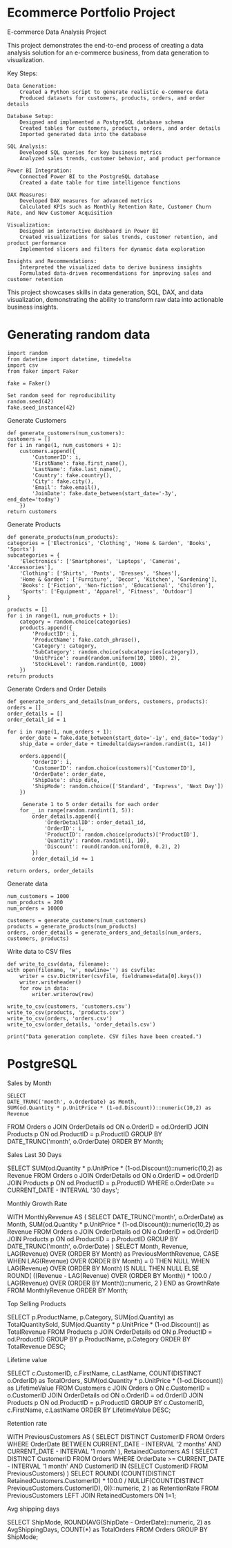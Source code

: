 # Ecommerce Portfolio Project

E-commerce Data Analysis Project

This project demonstrates the end-to-end process of creating a data analysis solution for an e-commerce business, from data generation to visualization.

Key Steps:

    Data Generation:
        Created a Python script to generate realistic e-commerce data
        Produced datasets for customers, products, orders, and order details

    Database Setup:
        Designed and implemented a PostgreSQL database schema
        Created tables for customers, products, orders, and order details
        Imported generated data into the database

    SQL Analysis:
        Developed SQL queries for key business metrics
        Analyzed sales trends, customer behavior, and product performance

    Power BI Integration:
        Connected Power BI to the PostgreSQL database
        Created a date table for time intelligence functions

    DAX Measures:
        Developed DAX measures for advanced metrics
        Calculated KPIs such as Monthly Retention Rate, Customer Churn Rate, and New Customer Acquisition

    Visualization:
        Designed an interactive dashboard in Power BI
        Created visualizations for sales trends, customer retention, and product performance
        Implemented slicers and filters for dynamic data exploration

    Insights and Recommendations:
        Interpreted the visualized data to derive business insights
        Formulated data-driven recommendations for improving sales and customer retention

This project showcases skills in data generation, SQL, DAX, and data visualization, demonstrating the ability to transform raw data into actionable business insights.


# Generating random data

    import random
    from datetime import datetime, timedelta
    import csv
    from faker import Faker

    fake = Faker()

    Set random seed for reproducibility
    random.seed(42)
    fake.seed_instance(42)

Generate Customers

    def generate_customers(num_customers):
    customers = []
    for i in range(1, num_customers + 1):
        customers.append({
            'CustomerID': i,
            'FirstName': fake.first_name(),
            'LastName': fake.last_name(),
            'Country': fake.country(),
            'City': fake.city(),
            'Email': fake.email(),
            'JoinDate': fake.date_between(start_date='-3y', end_date='today')
        })
    return customers

Generate Products

    def generate_products(num_products):
    categories = ['Electronics', 'Clothing', 'Home & Garden', 'Books', 'Sports']
    subcategories = {
        'Electronics': ['Smartphones', 'Laptops', 'Cameras', 'Accessories'],
        'Clothing': ['Shirts', 'Pants', 'Dresses', 'Shoes'],
        'Home & Garden': ['Furniture', 'Decor', 'Kitchen', 'Gardening'],
        'Books': ['Fiction', 'Non-fiction', 'Educational', 'Children'],
        'Sports': ['Equipment', 'Apparel', 'Fitness', 'Outdoor']
    }
    
    products = []
    for i in range(1, num_products + 1):
        category = random.choice(categories)
        products.append({
            'ProductID': i,
            'ProductName': fake.catch_phrase(),
            'Category': category,
            'SubCategory': random.choice(subcategories[category]),
            'UnitPrice': round(random.uniform(10, 1000), 2),
            'StockLevel': random.randint(0, 1000)
        })
    return products

Generate Orders and Order Details

    def generate_orders_and_details(num_orders, customers, products):
    orders = []
    order_details = []
    order_detail_id = 1
    
    for i in range(1, num_orders + 1):
        order_date = fake.date_between(start_date='-1y', end_date='today')
        ship_date = order_date + timedelta(days=random.randint(1, 14))
        
        orders.append({
            'OrderID': i,
            'CustomerID': random.choice(customers)['CustomerID'],
            'OrderDate': order_date,
            'ShipDate': ship_date,
            'ShipMode': random.choice(['Standard', 'Express', 'Next Day'])
        })
        
         Generate 1 to 5 order details for each order
        for _ in range(random.randint(1, 5)):
            order_details.append({
                'OrderDetailID': order_detail_id,
                'OrderID': i,
                'ProductID': random.choice(products)['ProductID'],
                'Quantity': random.randint(1, 10),
                'Discount': round(random.uniform(0, 0.2), 2)
            })
            order_detail_id += 1
    
    return orders, order_details

Generate data

    num_customers = 1000
    num_products = 200
    num_orders = 10000

    customers = generate_customers(num_customers)
    products = generate_products(num_products)
    orders, order_details = generate_orders_and_details(num_orders, customers, products)

Write data to CSV files
 
    def write_to_csv(data, filename):
    with open(filename, 'w', newline='') as csvfile:
        writer = csv.DictWriter(csvfile, fieldnames=data[0].keys())
        writer.writeheader()
        for row in data:
            writer.writerow(row)

    write_to_csv(customers, 'customers.csv')
    write_to_csv(products, 'products.csv')
    write_to_csv(orders, 'orders.csv')
    write_to_csv(order_details, 'order_details.csv')

    print("Data generation complete. CSV files have been created.")


# PostgreSQL

Sales by Month
 
    SELECT 
    DATE_TRUNC('month', o.OrderDate) as Month,
    SUM(od.Quantity * p.UnitPrice * (1-od.Discount))::numeric(10,2) as Revenue
FROM Orders o
JOIN OrderDetails od ON o.OrderID = od.OrderID
JOIN Products p ON od.ProductID = p.ProductID
GROUP BY DATE_TRUNC('month', o.OrderDate)
ORDER BY Month;

Sales Last 30 Days
 
SELECT 
    SUM(od.Quantity * p.UnitPrice * (1-od.Discount))::numeric(10,2) as Revenue
FROM Orders o
JOIN OrderDetails od ON o.OrderID = od.OrderID
JOIN Products p ON od.ProductID = p.ProductID
WHERE o.OrderDate >= CURRENT_DATE - INTERVAL '30 days';

Monthly Growth Rate
 
WITH MonthlyRevenue AS (
    SELECT 
        DATE_TRUNC('month', o.OrderDate) as Month,
        SUM(od.Quantity * p.UnitPrice * (1-od.Discount))::numeric(10,2) as Revenue
    FROM Orders o
    JOIN OrderDetails od ON o.OrderID = od.OrderID
    JOIN Products p ON od.ProductID = p.ProductID
    GROUP BY DATE_TRUNC('month', o.OrderDate)
)
SELECT 
    Month,
    Revenue,
    LAG(Revenue) OVER (ORDER BY Month) as PreviousMonthRevenue,
    CASE 
        WHEN LAG(Revenue) OVER (ORDER BY Month) = 0 THEN NULL
        WHEN LAG(Revenue) OVER (ORDER BY Month) IS NULL THEN NULL
        ELSE ROUND(
            ((Revenue - LAG(Revenue) OVER (ORDER BY Month)) * 100.0 / 
            LAG(Revenue) OVER (ORDER BY Month))::numeric,
            2
        )
    END as GrowthRate
FROM MonthlyRevenue
ORDER BY Month;

Top Selling Products
 
SELECT 
    p.ProductName,
    p.Category,
    SUM(od.Quantity) as TotalQuantitySold,
    SUM(od.Quantity * p.UnitPrice * (1-od.Discount)) as TotalRevenue
FROM Products p
JOIN OrderDetails od ON p.ProductID = od.ProductID
GROUP BY p.ProductName, p.Category
ORDER BY TotalRevenue DESC;

Lifetime value
 
SELECT 
    c.CustomerID,
    c.FirstName,
    c.LastName,
    COUNT(DISTINCT o.OrderID) as TotalOrders,
    SUM(od.Quantity * p.UnitPrice * (1-od.Discount)) as LifetimeValue
FROM Customers c
JOIN Orders o ON c.CustomerID = o.CustomerID
JOIN OrderDetails od ON o.OrderID = od.OrderID
JOIN Products p ON od.ProductID = p.ProductID
GROUP BY c.CustomerID, c.FirstName, c.LastName
ORDER BY LifetimeValue DESC;

Retention rate
 
WITH PreviousCustomers AS (
    SELECT DISTINCT CustomerID
    FROM Orders
    WHERE OrderDate BETWEEN 
        CURRENT_DATE - INTERVAL '2 months' 
        AND CURRENT_DATE - INTERVAL '1 month'
),
RetainedCustomers AS (
    SELECT DISTINCT CustomerID
    FROM Orders
    WHERE OrderDate >= CURRENT_DATE - INTERVAL '1 month'
    AND CustomerID IN (SELECT CustomerID FROM PreviousCustomers)
)
SELECT 
    ROUND(
        (COUNT(DISTINCT RetainedCustomers.CustomerID) * 100.0 / 
        NULLIF(COUNT(DISTINCT PreviousCustomers.CustomerID), 0))::numeric, 
        2
    ) as RetentionRate
FROM PreviousCustomers
LEFT JOIN RetainedCustomers ON 1=1;

Avg shipping days
 
SELECT 
    ShipMode,
    ROUND(AVG(ShipDate - OrderDate)::numeric, 2) as AvgShippingDays,
    COUNT(*) as TotalOrders
FROM Orders
GROUP BY ShipMode;
